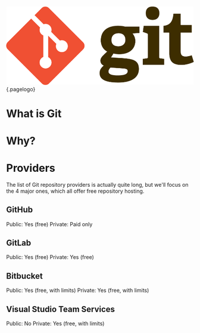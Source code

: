 <!-- TITLE: Git -->
<!-- SUBTITLE: Guide on connecting to various Git providers -->
![Git Logo](/uploads/page-icons/git-logo.png "Git Logo"){.pagelogo}
# What is Git

# Why?

# Providers
The list of Git repository providers is actually quite long, but we'll focus on the 4 major ones, which all offer free repository hosting.

## GitHub

Public: Yes (free)
Private: Paid only

## GitLab

Public: Yes (free)
Private: Yes (free)

## Bitbucket

Public: Yes (free, with limits)
Private: Yes (free, with limits)

## Visual Studio Team Services

Public: No
Private: Yes (free, with limits)